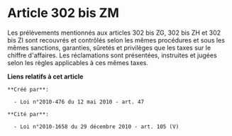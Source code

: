 # Article 302 bis ZM

Les prélèvements mentionnés aux articles 302 bis ZG, 302 bis ZH et 302 bis ZI sont recouvrés et contrôlés selon les mêmes
procédures et sous les mêmes sanctions, garanties, sûretés et privilèges que les taxes sur le chiffre d'affaires. Les
réclamations sont présentées, instruites et jugées selon les règles applicables à ces mêmes taxes.

**Liens relatifs à cet article**

	**Créé par**:

	  - Loi n°2010-476 du 12 mai 2010 - art. 47

	**Cité par**:

	  - Loi n°2010-1658 du 29 décembre 2010 - art. 105 (V)
